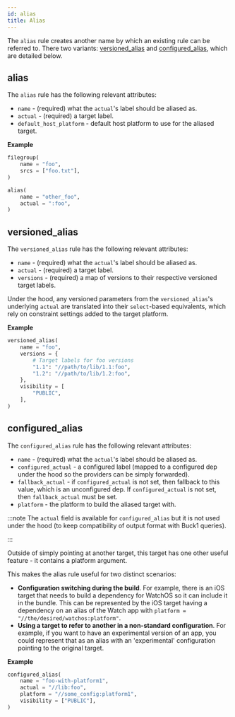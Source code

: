```yaml
---
id: alias
title: Alias
---
```


The `alias` rule creates another name by which an existing rule can be referred to. There two variants: [versioned_alias](#versionedalias) and [configured_alias](#configuredalias), which are detailed below.

## alias

The `alias` rule has the following relevant attributes:

* `name` - (required) what the `actual`'s label should be aliased as.
* `actual` - (required) a target label.
* `default_host_platform` - default host platform to use for the aliased target.

**Example**

```python
filegroup(
    name = "foo",
    srcs = ["foo.txt"],
)

alias(
    name = "other_foo",
    actual = ":foo",
)
```

## versioned_alias

The `versioned_alias` rule has the following relevant attributes:

* `name` - (required) what the `actual`'s label should be aliased as.
* `actual` - (required) a target label.
* `versions` - (required) a map of versions to their respective versioned target labels.

Under the hood, any versioned parameters from the `versioned_alias`'s underlying `actual` are translated into their `select`-based equivalents, which rely on constraint settings added to the target platform.

**Example**

```Python
versioned_alias(
    name = "foo",
    versions = {
        # Target labels for foo versions
        "1.1": "//path/to/lib/1.1:foo",
        "1.2": "//path/to/lib/1.2:foo",
    },
    visibility = [
        "PUBLIC",
    ],
)
```

## configured_alias

The `configured_alias` rule has the following relevant attributes:

* `name` - (required) what the `actual`'s label should be aliased as.
* `configured_actual` - a configured label (mapped to a configured dep under the hood so the providers can be simply forwarded).
* `fallback_actual` - if `configured_actual` is not set, then fallback to this value, which is an unconfigured dep. If `configured_actual` is not set, then `fallback_actual` must be set.
* `platform` - the platform to build the aliased target with.

<!-- prettier-ignore -->
:::note
The `actual` field is available for `configured_alias` but it is not used under the hood (to keep compatibility of output format with Buck1 queries).
<!-- prettier-ignore -->
:::

Outside of simply pointing at another target, this target has one other useful feature - it contains a platform argument.

This makes the alias rule useful for two distinct scenarios:

* **Configuration switching during the build**. For example, there is an iOS target that needs to build a dependency for WatchOS so it can include it in the bundle. This can be represented by the iOS target having a dependency on an alias of the Watch app with `platform = "//the/desired/watchos:platform"`.
* **Using a target to refer to another in a non-standard configuration**. For example, if you want to have an experimental version of an app, you could represent that as an alias with an 'experimental' configuration pointing to the original target.

**Example**

```Python
configured_alias(
    name = "foo-with-platform1",
    actual = "//lib:foo",
    platform = "//some_config:platform1",
    visibility = ["PUBLIC"],
)
```
